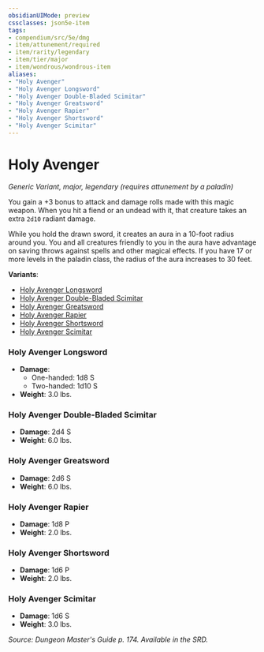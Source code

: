 ```yaml
---
obsidianUIMode: preview
cssclasses: json5e-item
tags:
- compendium/src/5e/dmg
- item/attunement/required
- item/rarity/legendary
- item/tier/major
- item/wondrous/wondrous-item
aliases: 
- "Holy Avenger"
- "Holy Avenger Longsword"
- "Holy Avenger Double-Bladed Scimitar"
- "Holy Avenger Greatsword"
- "Holy Avenger Rapier"
- "Holy Avenger Shortsword"
- "Holy Avenger Scimitar"
---
```

# Holy Avenger
*Generic Variant, major, legendary (requires attunement by a paladin)*  


You gain a +3 bonus to attack and damage rolls made with this magic weapon. When you hit a fiend or an undead with it, that creature takes an extra `2d10` radiant damage.

While you hold the drawn sword, it creates an aura in a 10-foot radius around you. You and all creatures friendly to you in the aura have advantage on saving throws against spells and other magical effects. If you have 17 or more levels in the paladin class, the radius of the aura increases to 30 feet.

**Variants**:
- [Holy Avenger Longsword](#Holy%20Avenger%20Longsword)
- [Holy Avenger Double-Bladed Scimitar](#Holy%20Avenger%20Double-Bladed%20Scimitar)
- [Holy Avenger Greatsword](#Holy%20Avenger%20Greatsword)
- [Holy Avenger Rapier](#Holy%20Avenger%20Rapier)
- [Holy Avenger Shortsword](#Holy%20Avenger%20Shortsword)
- [Holy Avenger Scimitar](#Holy%20Avenger%20Scimitar)

### Holy Avenger Longsword

- **Damage**:
  - One-handed: 1d8 S
  - Two-handed: 1d10 S
- **Weight**: 3.0 lbs.

### Holy Avenger Double-Bladed Scimitar

- **Damage**: 2d4 S
- **Weight**: 6.0 lbs.

### Holy Avenger Greatsword

- **Damage**: 2d6 S
- **Weight**: 6.0 lbs.

### Holy Avenger Rapier

- **Damage**: 1d8 P
- **Weight**: 2.0 lbs.

### Holy Avenger Shortsword

- **Damage**: 1d6 P
- **Weight**: 2.0 lbs.

### Holy Avenger Scimitar

- **Damage**: 1d6 S
- **Weight**: 3.0 lbs.


*Source: Dungeon Master's Guide p. 174. Available in the SRD.*